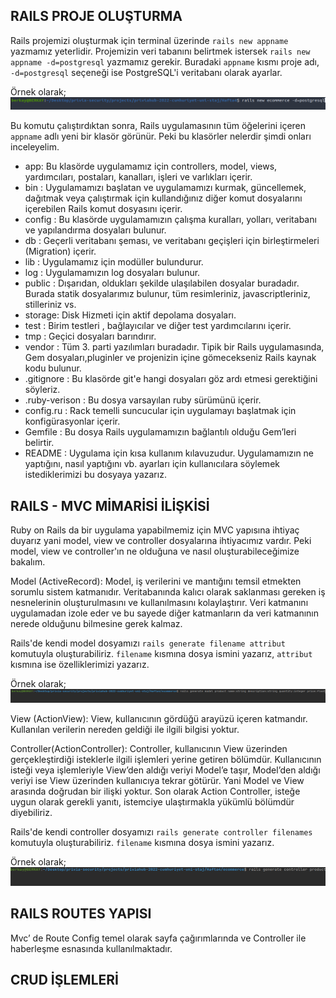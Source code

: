 ## RAILS PROJE OLUŞTURMA
Rails projemizi oluşturmak için terminal üzerinde `rails new appname` yazmamız yeterlidir.
Projemizin veri tabanını belirtmek istersek `rails new appname -d=postgresql` yazmamız gerekir.
Buradaki `appname` kısmı proje adı, `-d=postgresql` seçeneği ise PostgreSQL'i veritabanı olarak ayarlar.

Örnek olarak;
![](images/newProjects.png)



Bu komutu çalıştırdıktan sonra, Rails uygulamasının tüm öğelerini içeren `appname` adlı yeni bir klasör görünür.
Peki bu klasörler nelerdir şimdi onları inceleyelim.

- app: Bu klasörde uygulamamız için controllers, model, views, yardımcıları, postaları, kanalları, işleri ve varlıkları içerir.
- bin : Uygulamamızı başlatan ve uygulamamızı kurmak, güncellemek, dağıtmak veya çalıştırmak için kullandığınız diğer komut dosyalarını içerebilen Rails komut dosyasını içerir.
- config : Bu klasörde uygulamamızın çalışma kuralları, yolları, veritabanı ve yapılandırma dosyaları bulunur.
- db : Geçerli veritabanı şeması, ve veritabanı geçişleri için birleştirmeleri (Migration) içerir.
- lib : Uygulamamız için modüller bulundurur.
- log : Uygulamamızın log dosyaları bulunur. 
- public : Dışarıdan, oldukları şekilde ulaşılabilen dosyalar buradadır. Burada statik dosyalarımız bulunur, tüm resimleriniz, javascriptleriniz, stilleriniz vs.
- storage: Disk Hizmeti için aktif depolama dosyaları.
- test : Birim testleri , bağlayıcılar ve diğer test yardımcılarını içerir.
- tmp : Geçici dosyaları barındırır. 
- vendor : Tüm 3. parti yazılımları buradadır. Tipik bir Rails uygulamasında, Gem dosyaları,pluginler ve projenizin içine gömecekseniz Rails kaynak kodu bulunur.
- .gitignore : Bu klasörde git'e hangi dosyaları göz ardı etmesi gerektiğini söyleriz.
- .ruby-verison : Bu dosya varsayılan ruby sürümünü içerir.
- config.ru : Rack temelli suncucular için uygulamayı başlatmak için konfigürasyonlar içerir.
- Gemfile : Bu dosya Rails uygulamamızın bağlantılı olduğu Gem’leri belirtir.
- README : Uygulama için kısa kullanım kılavuzudur. Uygulamamızın ne yaptığını, nasıl yaptığını vb. ayarları için kullanıcılara söylemek istediklerimizi bu dosyaya yazarız.

## RAILS - MVC MİMARİSİ İLİŞKİSİ
Ruby on Rails da bir uygulama yapabilmemiz için MVC yapısına ihtiyaç duyarız yani model, view ve controller dosyalarına ihtiyacımız vardır.
Peki model, view ve controller'ın ne olduğuna ve nasıl oluşturabileceğimize bakalım.


Model (ActiveRecord): Model, iş verilerini ve mantığını temsil etmekten sorumlu sistem katmanıdır.
Veritabanında kalıcı olarak saklanması gereken iş nesnelerinin oluşturulmasını ve kullanılmasını kolaylaştırır.
Veri katmanını uygulamadan izole eder ve bu sayede diğer katmanların da veri katmanının nerede olduğunu bilmesine gerek kalmaz.

Rails'de kendi model dosyamızı `rails generate filename attribut` komutuyla oluşturabiliriz.
`filename` kısmına dosya ismini yazarız, `attribut` kısmına ise özelliklerimizi yazarız.

Örnek olarak;
![](images/model.png)

View (ActionView): View, kullanıcının gördüğü arayüzü içeren katmandır.
Kullanılan verilerin nereden geldiği ile ilgili bilgisi yoktur.

Controller(ActionController): Controller, kullanıcının View üzerinden gerçekleştirdiği isteklerle ilgili işlemleri yerine getiren bölümdür. 
Kullanıcının isteği veya işlemleriyle View’den aldığı veriyi Model’e taşır, Model’den aldığı veriyi ise View üzerinden kullanıcıya tekrar götürür.
Yani Model ve View arasında doğrudan bir ilişki yoktur.
Son olarak Action Controller, isteğe uygun olarak gerekli yanıtı, istemciye ulaştırmakla yükümlü bölümdür diyebiliriz.

Rails'de kendi controller dosyamızı `rails generate controller filenames` komutuyla oluşturabiliriz.
`filename` kısmına dosya ismini yazarız.

Örnek olarak;
![](images/controller.png)

## RAILS ROUTES YAPISI
Mvc’ de Route Config temel olarak sayfa çağırımlarında ve Controller ile haberleşme esnasında kullanılmaktadır.



## CRUD İŞLEMLERİ


